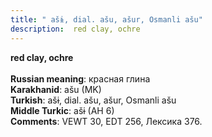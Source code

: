 ```yaml
---
title: " ašɨ, dial. ašu, ašur, Osmanli ašu"
description:  red clay, ochre
---
```

<strong> red clay, ochre</strong><br><br>
<strong>Russian meaning</strong>:  красная глина<br>
<strong>Karakhanid</strong>:  ašu (MK)<br>
<strong>Turkish</strong>:  ašɨ, dial. ašu, ašur, Osmanli ašu<br>
<strong>Middle Turkic</strong>:  ašɨ (AH 6)<br>
<strong>Comments</strong>:  VEWT 30, EDT 256, Лексика 376.<br>


